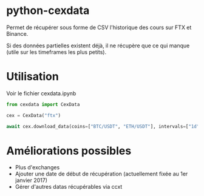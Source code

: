 # python-cexdata
Permet de récupérer sous forme de CSV l'historique des cours sur FTX et Binance.

Si des données partielles existent déjà, il ne récupère que ce qui manque (utile sur les timeframes les plus petits).

# Utilisation
Voir le fichier cexdata.ipynb
```python
from cexdata import CexData

cex = CexData("ftx")

await cex.download_data(coins=["BTC/USDT", "ETH/USDT"], intervals=["1d", "1h"], end_date="2022-01-01T00:00:00")
```

# Améliorations possibles
- Plus d'exchanges
- Ajouter une date de début de récupération (actuellement fixée au 1er janvier 2017)
- Gérer d'autres datas récupérables via ccxt
